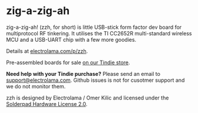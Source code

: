 # zig-a-zig-ah

zig-a-zig-ah! (zzh, for short) is little USB-stick form factor dev board for multiprotocol RF tinkering. It utilises the TI CC2652R multi-standard wireless MCU and a USB-UART chip with a few more goodies.

Details at [electrolama.com/p/zzh](https://electrolama.com/projects/zig-a-zig-ah/).

Pre-assembled boards for sale [on our Tindie store](https://www.tindie.com/stores/electrolama/).

**Need help with your Tindie purchase?** Please send an email to support@electrolama.com. Github issues is not for cusotmer support and we do not monitor them.

zzh is designed by Electrolama / Omer Kilic and licensed under the [Solderpad Hardware License 2.0](https://solderpad.org/licenses/SHL-2.0/). 
